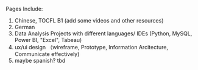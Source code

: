 Pages Include:

1. Chinese, TOCFL B1 (add some videos and other resources)
2. German
3. Data Analysis Projects with different languages/ IDEs (Python, MySQL, Power BI, "Excel", Tabeau)
4. ux/ui design （wireframe, Prototype, Information Arcitecture, Communicate effectively)
5. maybe spanish? tbd
